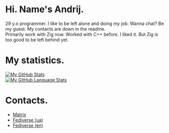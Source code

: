 # Hi. Name's Andrij.

29 y.o programmer. I like to be left alone and doing my job. Wanna chat? Be my guest. My contacts are down in the readme.  
Primarily work with Zig now. Worked with C++ before. I liked it. But Zig is too good to be left behind yet.  

# My statistics.

[![My GitHub Stats](https://github-readme-stats.vercel.app/api/?username=nitrogenez&count_private=true&theme=tokyonight&showicons=true)]()  
[![My GitHub Language Stats](https://github-readme-stats.vercel.app/api/top-langs/?username=nitrogenez&langs_count=5&theme=tokyonight)]()

# Contacts.

+ [Matrix](https://matrix.to/#/@nitrogenez:matrix.org)
+ <a href="https://pl.m0e.space/users/nitrogenez" rel="me">Fediverse (ua)</a>
+ [Fediverse (en)](https://social.linux.pizza/@nitrogenez)

